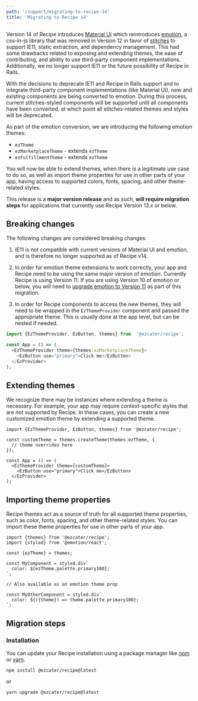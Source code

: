 ```yaml
---
path: '/support/migrating-to-recipe-14'
title: 'Migrating to Recipe 14'
---
```


Version 14 of Recipe introduces [Material UI](https://mui.com/) which reintroduces [emotion](https://emotion.sh/docs/introduction), a css-in-js library that was removed in Version 12 in favor of [stitches](https://stitches.dev/) to support IE11, static extraction, and dependency management. This had some drawbacks related to exposing and extending themes, the ease of contributing, and ability to use third-party component implementations. Additionally, we no longer support IE11 or the future possibility of Recipe in Rails.

With the decisions to deprecate IE11 and Recipe in Rails support and to integrate third-party component implementations (like Material UI), new and existing components are being converted to emotion. During this process, current stitches-styled components will be supported until all components have been converted, at which point all stitches-related themes and styles will be deprecated.

As part of the emotion conversion, we are introducing the following emotion themes:

- `ezTheme`
- `ezMarketplaceTheme` - extends `ezTheme`
- `ezFulfillmentTheme` - extends `ezTheme`

You will now be able to extend themes, when there is a legitimate use case to do so, as well as import theme properties for use in other parts of your app, having access to supported colors, fonts, spacing, and other theme-related styles.

This release is a **major version release** and as such, **will require migration steps** for applications that currently use Recipe Version 13.x or below.

## Breaking changes

The following changes are considered breaking changes:

1. IE11 is not compatible with current versions of Material UI and emotion, and is therefore no longer supported as of Recipe v14.

2. In order for emotion theme extensions to work correctly, your app and Recipe need to be using the same major version of emotion. Currently Recipe is using Version 11. If you are using Version 10 of emotion or below, you will need to [upgrade emotion to Version 11](https://emotion.sh/docs/emotion-11) as part of this migration.

3. In order for Recipe components to access the new themes, they will need to be wrapped in the `EzThemeProvider` component and passed the appropriate theme. This is usually done at the app level, but can be nested if needed.

```js
import {EzThemeProvider, EzButton, themes} from  '@ezcater/recipe';

const App = () => (
  <EzThemeProvider theme={themes.ezMarketplaceTheme}>
    <EzButton use="primary">Click me</EzButton>
  </EzProvider>
);
```

## Extending themes

<EzAlert headline="Warning" tagline="Extending themes can make future upgrade paths more difficult and should only be done when there is a valid use case to do so. If you'd like to suggest a change to a supported theme, please reach out to the Recipe team." use="warning" ></EzAlert>

We recognize there may be instances where extending a theme is necessary. For example, your app may require context-specific styles that are not supported by Recipe. In these cases, you can create a new customized emotion theme by extending a supported theme.

```tsx
import {EzThemeProvider, EzButton, themes} from '@ezcater/recipe';

const customTheme = themes.createTheme(themes.ezTheme, {
  // theme overrides here
});

const App = () => (
  <EzThemeProvider theme={customTheme}>
    <EzButton use="primary">Click me</EzButton>
  </EzProvider>
);
```

## Importing theme properties

Recipe themes act as a source of truth for all supported theme properties, such as color, fonts, spacing, and other theme-related styles. You can import these theme properties for use in other parts of your app.

```tsx
import {themes} from '@ezcater/recipe';
import {styled} from '@emotion/react';

const {ezTheme} = themes;

const MyComponent = styled.div`
  color: ${ezTheme.palette.primary100};
`;

// Also available as an emotion theme prop

const MyOtherComponent = styled.div`
  color: ${({theme}) => theme.palette.primary100};
`;
```

## Migration steps

### Installation

You can update your Recipe installation using a package manager like [npm](https://docs.npmjs.com/cli/v6/commands/npm) or [yarn](https://classic.yarnpkg.com/lang/en/).

```term
npm install @ezcater/recipe@latest
```
or
```term
yarn upgrade @ezcater/recipe@latest
```
